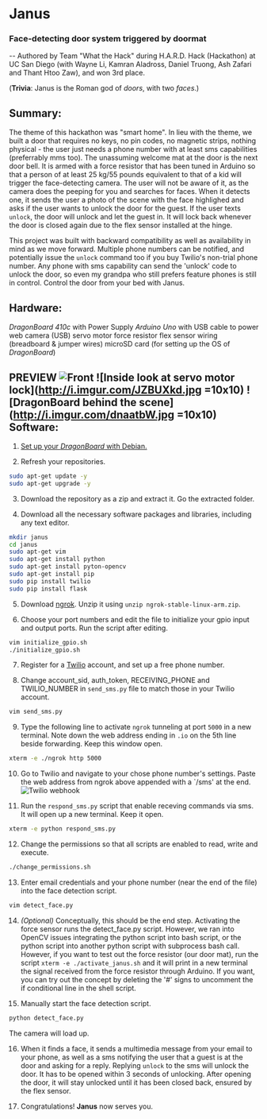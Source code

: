 # Janus
### Face-detecting door system triggered by doormat
-- Authored by Team "What the Hack" during H.A.R.D. Hack (Hackathon) at UC San Diego (with Wayne Li, Kamran Aladross, Daniel Truong, Ash Zafari and Thant Htoo Zaw), and won 3rd place.

(**Trivia**: Janus is the Roman god of *doors*, with two *faces*.)

Summary:
--------
The theme of this hackathon was "smart home". In lieu with the theme, we built a door that requires no keys, no pin codes, no magnetic strips, nothing physical - the user just needs a phone number with at least sms capabilities (preferrably mms too). 
The unassuming welcome mat at the door is the next door bell. It is armed with a force resistor that has been tuned in Arduino so that a person of at least 25 kg/55 pounds equivalent to that of a kid will trigger the face-detecting camera. The user will not be aware of it, as the camera does the peeping for you and searches for faces. When it detects one, it sends the user a photo of the scene with the face highlighed and asks if the user wants to unlock the door for the guest. If the user texts `unlock`, the door will unlock and let the guest in. It will lock back whenever the door is closed again due to the flex sensor installed at the hinge. 

This project was built with backward compatibility as well as availability in mind as we move forward. Multiple phone numbers can be notified, and potentially issue the `unlock` command too if you buy Twilio's non-trial phone number. Any phone with sms capability can send the 'unlock' code to unlock the door, so even my grandpa who still prefers feature phones is still in control. Control the door from your bed with Janus.

Hardware: 
---------
*DragonBoard 410c* with Power Supply
*Arduino Uno* with USB cable to power 
web camera (USB)
servo motor
force resistor
flex sensor
wiring (breadboard & jumper wires)
microSD card (for setting up the OS of *DragonBoard*)

**PREVIEW**
![Front](http://i.imgur.com/MhffDqU.jpg) ![Inside look at servo motor lock](http://i.imgur.com/JZBUXkd.jpg =10x10) ![DragonBoard behind the scene](http://i.imgur.com/dnaatbW.jpg =10x10)
Software:
---------
1. [Set up your *DragonBoard* with Debian.](https://github.com/96boards/documentation/wiki/Dragonboard-410c-Installation-Guide-for-Linux-and-Android#install-android-or-debian-from-an-sd-card)

2. Refresh your repositories.
  ```bash 
  sudo apt-get update -y
  sudo apt-get upgrade -y
  ```

3. Download the repository as a zip and extract it. Go the extracted folder.

4. Download all the necessary software packages and libraries, including any text editor.
  ```bash
  mkdir janus 
  cd janus
  sudo apt-get vim
  sudo apt-get install python
  sudo apt-get install pyton-opencv
  sudo apt-get install pip
  sudo pip install twilio
  sudo pip install flask
  ```

5. Download [ngrok](https://bin.equinox.io/c/4VmDzA7iaHb/ngrok-stable-linux-arm.zip). Unzip it using `unzip ngrok-stable-linux-arm.zip`.

6. Choose your port numbers and edit the file to initialize your gpio input and output ports. Run the script after editing.
  ```bash
  vim initialize_gpio.sh
  ./initialize_gpio.sh
  ```

7. Register for a [Twilio](https://www.twilio.com/) account, and set up a free phone number. 

8. Change account_sid, auth_token, RECEIVING_PHONE and TWILIO_NUMBER in `send_sms.py` file to match those in your Twilio account. 
  ```bash
  vim send_sms.py
  ```

9. Type the following line to activate `ngrok` tunneling at port `5000` in a new terminal. Note down the web address ending in `.io` on the 5th line beside forwarding. Keep this window open.
  ```bash
  xterm -e ./ngrok http 5000
  ```
  
10. Go to Twilio and navigate to your chose phone number's settings. Paste the web address from ngrok above appended with a `/sms' at the end.
  ![Twilio webhook](http://i.imgur.com/eZoWcAY.jpg)

11. Run the `respond_sms.py` script that enable receving commands via sms. It will open up a new terminal. Keep it open.
  ```bash
  xterm -e python respond_sms.py
  ```

12. Change the permissions so that all scripts are enabled to read, write and execute.
  ```bash
  ./change_permissions.sh
  ```

13. Enter email credentials and your phone number (near the end of the file) into the face detection script.
  ```bash
  vim detect_face.py
  ```

14. *(Optional)* Conceptually, this should be the end step. Activating the force sensor runs the detect_face.py script. However, we ran into OpenCV issues integrating the python script into bash script, or the python script into another python script with subprocess bash call. However, if you want to test out the force resistor (our door mat), run the script `xterm -e ./activate_janus.sh` and it will print in a new terminal the signal received from the force resistor through Arduino. If you want, you can try out the concept by deleting the '#' signs to uncomment the if conditional line in the shell script.

15. Manually start the face detection script. 
  ```bash
  python detect_face.py
  ```
  The camera will load up. 
  
16. When it finds a face, it sends a multimedia message from your email to your phone, as well as a sms notifying the user that a guest is at the door and asking for a reply. Replying `unlock` to the sms will unlock the door. It has to be opened within 3 seconds of unlocking. After opening the door, it will stay unlocked until it has been closed back, ensured by the flex sensor.

17. Congratulations! **Janus** now serves you.
